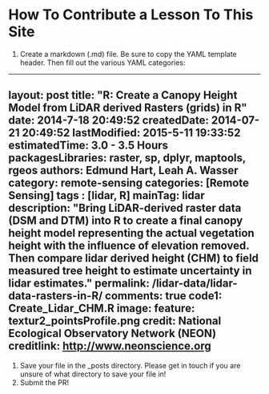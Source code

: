 # How To Contribute a Lesson To This Site

1. Create a markdown (.md) file. Be sure to copy the YAML template header. Then fill out the various YAML categories:
 
---
layout: post
title: "R: Create a Canopy Height Model from LiDAR derived Rasters (grids) in R"
date:   2014-7-18 20:49:52
createdDate:   2014-07-21 20:49:52
lastModified:   2015-5-11 19:33:52
estimatedTime: 3.0 - 3.5 Hours
packagesLibraries: raster, sp, dplyr, maptools, rgeos
authors: Edmund Hart, Leah A. Wasser
category: remote-sensing
categories: [Remote Sensing]
tags : [lidar, R]
mainTag: lidar
description: "Bring LiDAR-derived raster data (DSM and DTM) into R to create a final canopy height model representing the actual vegetation height with the influence of elevation removed. Then compare lidar derived height (CHM) to field measured tree height to estimate uncertainty in lidar estimates."
permalink: /lidar-data/lidar-data-rasters-in-R/
comments: true
code1: Create_Lidar_CHM.R
image:
  feature: textur2_pointsProfile.png
  credit: National Ecological Observatory Network (NEON)
  creditlink: http://www.neonscience.org
--- 

1. Save your file in the _posts directory. Please get in touch if you are unsure of what directory to save your file in!
2. Submit the PR!